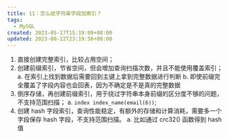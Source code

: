 ```yaml
---
title: 11｜怎么给字符串字段加索引？
tags:
  - MySQL
created: 2023-05-17T15:19:09+08:00
updated: 2023-08-22T23:19:56+08:00
---
```


1. 直接创建完整索引，比较占用空间；
2. 创建前缀索引，节省空间，但会增加查询扫描次数，并且不能使用覆盖索引；
  a. 在索引上找到数据后需要回到主键上拿到完整数据进行判断
  b. 即使前缀完全覆盖了字段内容也会回表，因为不确定是不是真的完整数据
3. 倒序存储，再创建前缀索引，用于绕过字符串本身前缀的区分度不够的问题，不支持范围扫描；
  a. `index index_name(email(6))`;
4. 创建 hash 字段索引，查询性能稳定，有额外的存储和计算消耗，需要多一个字段保存 hash 字段，不支持范围扫描。
  a. 比如通过 crc32() 函数得到 hash 值
